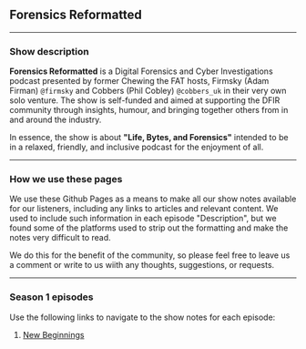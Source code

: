 ## Forensics Reformatted

<hr>

### Show description

**Forensics Reformatted** is a Digital Forensics and Cyber Investigations podcast presented by former Chewing the FAT hosts, Firmsky (Adam Firman) `@firmsky` and Cobbers (Phil Cobley) `@cobbers_uk` in their very own solo venture. The show is self-funded and aimed at supporting the DFIR community through insights, humour, and bringing together others from in and around the industry.

In essence, the show is about **"Life, Bytes, and Forensics"** intended to be in a relaxed, friendly, and inclusive podcast for the enjoyment of all.

<hr>

### How we use these pages

We use these Github Pages as a means to make all our show notes available for our listeners, including any links to articles and relevant content.  We used to include such information in each episode "Description", but we found some of the platforms used to strip out the formatting and make the notes very difficult to read.

We do this for the benefit of the community, so please feel free to leave us a comment or write to us wiith any thoughts, suggestions, or requests.

<hr>

### Season 1 episodes
Use the following links to navigate to the show notes for each episode:
1. [New Beginnings](https://4n6reformatted.github.io/episodes/season_1/s1e1.html)

